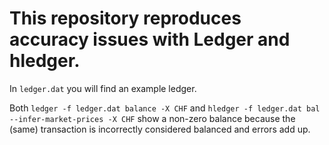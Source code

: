 # This repository reproduces accuracy issues with Ledger and hledger.

In `ledger.dat` you will find an example ledger.

Both `ledger -f ledger.dat balance -X CHF` and `hledger -f ledger.dat bal
--infer-market-prices -X CHF` show a non-zero balance because the (same) transaction
is incorrectly considered balanced and errors add up.
